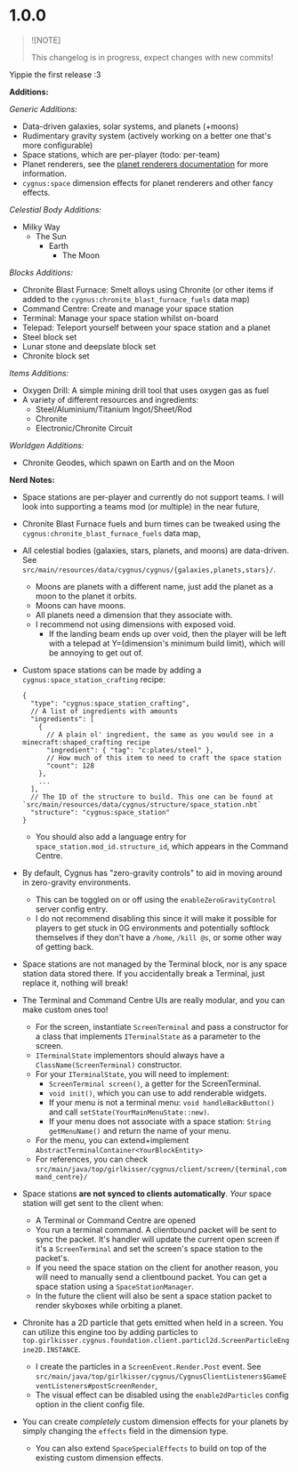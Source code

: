 # 1.0.0

> ![NOTE]
> 
> This changelog is in progress, expect changes with new commits!

Yippie the first release :3

**Additions:**

*Generic Additions:*

- Data-driven galaxies, solar systems, and planets (+moons)
- Rudimentary gravity system (actively working on a better one that's more configurable)
- Space stations, which are per-player (todo: per-team)
- Planet renderers, see the [planet renderers documentation](doc/addon-development/resources/planet_renderers.md)
  for more information.
- `cygnus:space` dimension effects for planet renderers and other fancy effects.

*Celestial Body Additions:*

- Milky Way
  - The Sun
    - Earth
      - The Moon

*Blocks Additions:*

- Chronite Blast Furnace: Smelt alloys using Chronite (or other items if added to the `cygnus:chronite_blast_furnace_fuels` data map)
- Command Centre: Create and manage your space station
- Terminal: Manage your space station whilst on-board
- Telepad: Teleport yourself between your space station and a planet
- Steel block set
- Lunar stone and deepslate block set
- Chronite block set

*Items Additions:*

- Oxygen Drill: A simple mining drill tool that uses oxygen gas as fuel
- A variety of different resources and ingredients:
  - Steel/Aluminium/Titanium Ingot/Sheet/Rod
  - Chronite
  - Electronic/Chronite Circuit

*Worldgen Additions:*

- Chronite Geodes, which spawn on Earth and on the Moon

**Nerd Notes:**

- Space stations are per-player and currently do not support teams. I will look into supporting a teams mod (or multiple) in the near future,
- Chronite Blast Furnace fuels and burn times can be tweaked using the `cygnus:chronite_blast_furnace_fuels` data map,
- All celestial bodies (galaxies, stars, planets, and moons) are data-driven. See `src/main/resources/data/cygnus/cygnus/{galaxies,planets,stars}/`.
  - Moons are planets with a different name, just add the planet as a moon to the planet it orbits.
  - Moons can have moons.
  - All planets need a dimension that they associate with.
  - I recommend not using dimensions with exposed void.
    - If the landing beam ends up over void, then the player will be left with a telepad at Y=(dimension's minimum build limit), which will be annoying to get out of.
- Custom space stations can be made by adding a `cygnus:space_station_crafting` recipe:

  ```jsonc
  {
    "type": "cygnus:space_station_crafting",
    // A list of ingredients with amounts
    "ingredients": [
      {
        // A plain ol' ingredient, the same as you would see in a minecraft:shaped_crafting recipe
        "ingredient": { "tag": "c:plates/steel" },
        // How much of this item to need to craft the space station
        "count": 128
      },
      ...
    ],
    // The ID of the structure to build. This one can be found at `src/main/resources/data/cygnus/structure/space_station.nbt`
    "structure": "cygnus:space_station"
  }
  ```

  - You should also add a language entry for `space_station.mod_id.structure_id`, which appears in the Command Centre.
- By default, Cygnus has "zero-gravity controls" to aid in moving around in zero-gravity environments.
  - This can be toggled on or off using the `enableZeroGravityControl` server config entry.
  - I do not recommend disabling this since it will make it possible for players to get stuck in 0G environments and potentially softlock themselves if they don't have a `/home`, `/kill @s`, or some other way of getting back.
- Space stations are not managed by the Terminal block, nor is any space station data stored there. If you accidentally break a Terminal, just replace it, nothing will break!
- The Terminal and Command Centre UIs are really modular, and you can make custom ones too!
  - For the screen, instantiate `ScreenTerminal` and pass a constructor for a class that implements `ITerminalState` as a parameter to the screen.
  - `ITerminalState` implementors should always have a `ClassName(ScreenTerminal)` constructor.
  - For your `ITerminalState`, you will need to implement:
    - `ScreenTerminal screen()`, a getter for the ScreenTerminal.
    - `void init()`, which you can use to add renderable widgets.
    - If your menu is not a terminal menu: `void handleBackButton()` and call `setState(YourMainMenuState::new)`.
    - If your menu does not associate with a space station: `String getMenuName()` and return the name of your menu.
  - For the menu, you can extend+implement `AbstractTerminalContainer<YourBlockEntity>`
  - For references, you can check `src/main/java/top/girlkisser/cygnus/client/screen/{terminal,command_centre}/`
- Space stations **are not synced to clients automatically**. *Your* space station will get sent to the client when:
  - A Terminal or Command Centre are opened
  - You run a terminal command. A clientbound packet will be sent to sync the packet. It's handler will update the current open screen if it's a `ScreenTerminal` and set the screen's space station to the packet's.
  - If you need the space station on the client for another reason, you will need to manually send a clientbound packet. You can get a space station using a `SpaceStationManager`.
  - In the future the client will also be sent a space station packet to render skyboxes while orbiting a planet.
- Chronite has a 2D particle that gets emitted when held in a screen. You can utilize this engine too by adding particles to `top.girlkisser.cygnus.foundation.client.particl2d.ScreenParticleEngine2D.INSTANCE`.
  - I create the particles in a `ScreenEvent.Render.Post` event. See `src/main/java/top/girlkisser/cygnus/CygnusClientListeners$GameEventListeners#postScreenRender`,
  - The visual effect can be disabled using the `enable2dParticles` config option in the client config file.
- You can create *completely* custom dimension effects for your planets by simply changing the `effects` field in the dimension type.
  - You can also extend `SpaceSpecialEffects` to build on top of the existing custom dimension effects.
